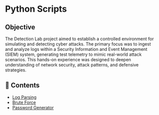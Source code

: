 # Python Scripts

## Objective

The Detection Lab project aimed to establish a controlled environment for simulating and detecting cyber attacks. The primary focus was to ingest and analyze logs within a Security Information and Event Management (SIEM) system, generating test telemetry to mimic real-world attack scenarios. This hands-on experience was designed to deepen understanding of network security, attack patterns, and defensive strategies.

## 📂 Contents
- [Log Parsing](./Log-Parsing-Scripts)
- [Brute Force](./Emulated-Brute-Force-Attack)
- [Password Generator](./Password-Generator)
